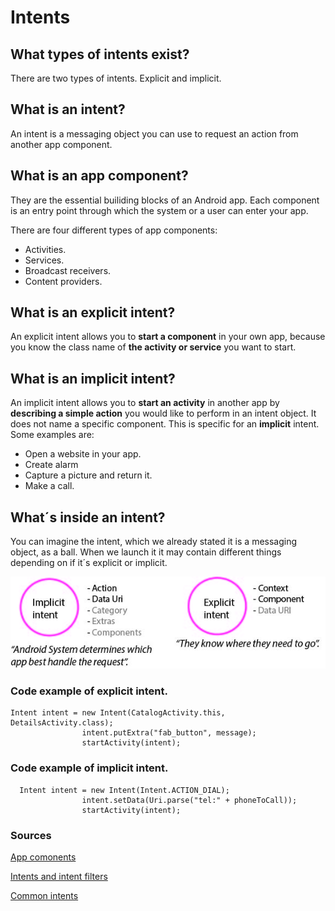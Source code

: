 # Intents

## What types of intents exist?

There are two types of intents. Explicit and implicit.

## What is an intent?

An intent is a messaging object you can use to request an action from another app component.

## What is an app component?

They are the essential builiding blocks of an Android app. Each component is an entry point through which the system or a user can enter your app.

There are four different types of app components:

* Activities.
* Services.
* Broadcast receivers.
* Content providers.

## What is an explicit intent?

An explicit intent allows you to **start a component** in your own app, because you know the class name of **the activity or service** you want to start.

## What is an implicit intent?

An implicit intent allows you to **start an activity** in another app by **describing a simple action** you would like to perform in an intent object. It does not name a specific component. This is specific for an **implicit** intent. Some examples are:

* Open a website in your app.
* Create alarm
* Capture a picture and return it.
* Make a call. 

## What´s inside an intent?

You can imagine the intent, which we already stated it is a messaging object, as a ball. When we launch it it may contain different things depending on if it´s explicit or implicit. 

![](/assets/intents.jpg)

### Code example of explicit intent.

```
Intent intent = new Intent(CatalogActivity.this, DetailsActivity.class);
                intent.putExtra("fab_button", message);
                startActivity(intent);
```

### Code example of implicit intent.

```
  Intent intent = new Intent(Intent.ACTION_DIAL);
                intent.setData(Uri.parse("tel:" + phoneToCall));
                startActivity(intent);
```

### Sources

[App comonents](https://developer.android.com/guide/components/fundamentals.html#Components)

[Intents and intent filters](https://developer.android.com/guide/components/intents-filters.html)

[Common intents](https://developer.android.com/guide/components/intents-common.html#Music)

